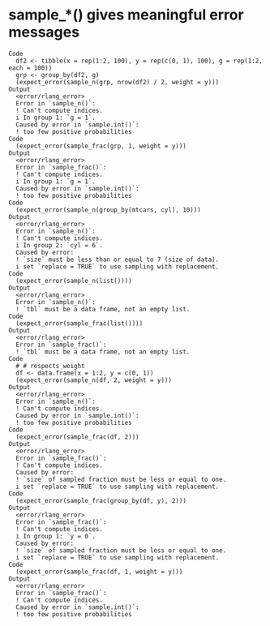 # sample_*() gives meaningful error messages

    Code
      df2 <- tibble(x = rep(1:2, 100), y = rep(c(0, 1), 100), g = rep(1:2, each = 100))
      grp <- group_by(df2, g)
      (expect_error(sample_n(grp, nrow(df2) / 2, weight = y)))
    Output
      <error/rlang_error>
      Error in `sample_n()`:
      ! Can't compute indices.
      i In group 1: `g = 1`.
      Caused by error in `sample.int()`:
      ! too few positive probabilities
    Code
      (expect_error(sample_frac(grp, 1, weight = y)))
    Output
      <error/rlang_error>
      Error in `sample_frac()`:
      ! Can't compute indices.
      i In group 1: `g = 1`.
      Caused by error in `sample.int()`:
      ! too few positive probabilities
    Code
      (expect_error(sample_n(group_by(mtcars, cyl), 10)))
    Output
      <error/rlang_error>
      Error in `sample_n()`:
      ! Can't compute indices.
      i In group 2: `cyl = 6`.
      Caused by error:
      ! `size` must be less than or equal to 7 (size of data).
      i set `replace = TRUE` to use sampling with replacement.
    Code
      (expect_error(sample_n(list())))
    Output
      <error/rlang_error>
      Error in `sample_n()`:
      ! `tbl` must be a data frame, not an empty list.
    Code
      (expect_error(sample_frac(list())))
    Output
      <error/rlang_error>
      Error in `sample_frac()`:
      ! `tbl` must be a data frame, not an empty list.
    Code
      # # respects weight
      df <- data.frame(x = 1:2, y = c(0, 1))
      (expect_error(sample_n(df, 2, weight = y)))
    Output
      <error/rlang_error>
      Error in `sample_n()`:
      ! Can't compute indices.
      Caused by error in `sample.int()`:
      ! too few positive probabilities
    Code
      (expect_error(sample_frac(df, 2)))
    Output
      <error/rlang_error>
      Error in `sample_frac()`:
      ! Can't compute indices.
      Caused by error:
      ! `size` of sampled fraction must be less or equal to one.
      i set `replace = TRUE` to use sampling with replacement.
    Code
      (expect_error(sample_frac(group_by(df, y), 2)))
    Output
      <error/rlang_error>
      Error in `sample_frac()`:
      ! Can't compute indices.
      i In group 1: `y = 0`.
      Caused by error:
      ! `size` of sampled fraction must be less or equal to one.
      i set `replace = TRUE` to use sampling with replacement.
    Code
      (expect_error(sample_frac(df, 1, weight = y)))
    Output
      <error/rlang_error>
      Error in `sample_frac()`:
      ! Can't compute indices.
      Caused by error in `sample.int()`:
      ! too few positive probabilities

